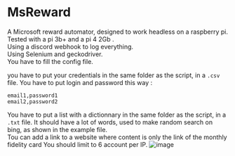 #  MsReward


A Microsoft reward automator, designed to work headless on a raspberry pi. Tested with a pi 3b+ and a pi 4 2Gb .  
Using a discord webhook to log everything.  
Using Selenium and geckodriver.  
You have to fill the config file.  

you have to put your credentials in the same folder as the script, in a  `.csv` file. You have to put login and password this way : 
```
email1,password1
email2,password2
```

You have to put a list with a dictionnary in the same folder as the script, in a   `.txt` file. It should have a lot of words, used to make random search on bing, as shown in the example file.  
Tou can add a link to a website where content is only the link of the monthly fidelity card 
You should limit to 6 account per IP.
![image](https://user-images.githubusercontent.com/74496300/155960737-061229ca-db8c-4e66-9aef-542d9e709bb2.png)
